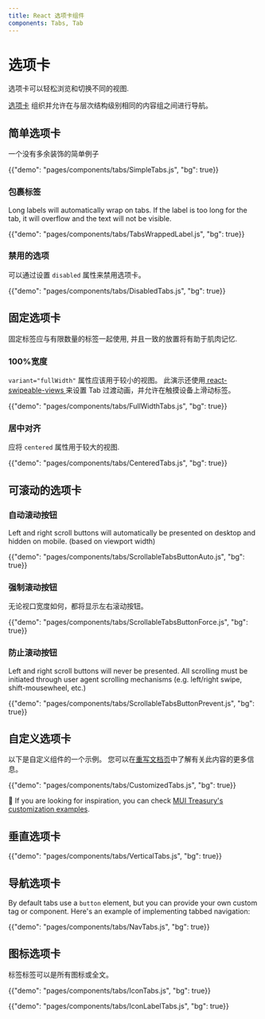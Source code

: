 ```yaml
---
title: React 选项卡组件
components: Tabs, Tab
---
```


# 选项卡

<p class="description">选项卡可以轻松浏览和切换不同的视图.</p>

[选项卡](https://material.io/design/components/tabs.html) 组织并允许在与层次结构级别相同的内容组之间进行导航。

## 简单选项卡

一个没有多余装饰的简单例子

{{"demo": "pages/components/tabs/SimpleTabs.js", "bg": true}}

### 包裹标签

Long labels will automatically wrap on tabs. If the label is too long for the tab, it will overflow and the text will not be visible.

{{"demo": "pages/components/tabs/TabsWrappedLabel.js", "bg": true}}

### 禁用的选项

可以通过设置 ` disabled ` 属性来禁用选项卡。

{{"demo": "pages/components/tabs/DisabledTabs.js", "bg": true}}

## 固定选项卡

固定标签应与有限数量的标签一起使用, 并且一致的放置将有助于肌肉记忆.

### 100%宽度

`variant="fullWidth"` 属性应该用于较小的视图。 此演示还使用[ react-swipeable-views ](https://github.com/oliviertassinari/react-swipeable-views)来设置 Tab 过渡动画，并允许在触摸设备上滑动标签。

{{"demo": "pages/components/tabs/FullWidthTabs.js", "bg": true}}

### 居中对齐

应将 `centered` 属性用于较大的视图.

{{"demo": "pages/components/tabs/CenteredTabs.js", "bg": true}}

## 可滚动的选项卡

### 自动滚动按钮

Left and right scroll buttons will automatically be presented on desktop and hidden on mobile. (based on viewport width)

{{"demo": "pages/components/tabs/ScrollableTabsButtonAuto.js", "bg": true}}

### 强制滚动按钮

无论视口宽度如何，都将显示左右滚动按钮。

{{"demo": "pages/components/tabs/ScrollableTabsButtonForce.js", "bg": true}}

### 防止滚动按钮

Left and right scroll buttons will never be presented. All scrolling must be initiated through user agent scrolling mechanisms (e.g. left/right swipe, shift-mousewheel, etc.)

{{"demo": "pages/components/tabs/ScrollableTabsButtonPrevent.js", "bg": true}}

## 自定义选项卡

以下是自定义组件的一个示例。 您可以在[重写文档页](/customization/components/)中了解有关此内容的更多信息。

{{"demo": "pages/components/tabs/CustomizedTabs.js", "bg": true}}

👑 If you are looking for inspiration, you can check [MUI Treasury's customization examples](https://mui-treasury.com/components/tabs).

## 垂直选项卡

{{"demo": "pages/components/tabs/VerticalTabs.js", "bg": true}}

## 导航选项卡

By default tabs use a `button` element, but you can provide your own custom tag or component. Here's an example of implementing tabbed navigation:

{{"demo": "pages/components/tabs/NavTabs.js", "bg": true}}

## 图标选项卡

标签标签可以是所有图标或全文。

{{"demo": "pages/components/tabs/IconTabs.js", "bg": true}}

{{"demo": "pages/components/tabs/IconLabelTabs.js", "bg": true}}